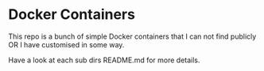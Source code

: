 # Docker Containers

This repo is a bunch of simple Docker containers that I can not find publicly OR I have customised in some way.

Have a look at each sub dirs README.md for more details.
